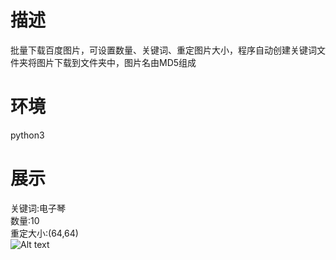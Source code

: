 # 描述
批量下载百度图片，可设置数量、关键词、重定图片大小，程序自动创建关键词文件夹将图片下载到文件夹中，图片名由MD5组成
# 环境 
python3
# 展示
关键词:电子琴  
数量:10  
重定大小:(64,64)  
![Alt text](https://github.com/LiuChen-China/PythonFunctions/blob/master/BaiduImageDownload/example.png)
